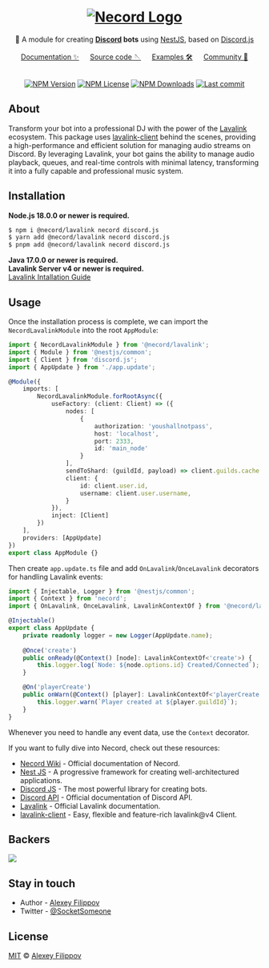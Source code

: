 <div align="center">
   <h1>
       <a href="#"><img src="https://necord.org/img/logo.png" alt ="Necord Logo"></a>
   </h1>
   🤖 A module for creating <b><a href="https://discord.com/">Discord</a> bots</b> using <a href="https://nestjs.com">NestJS</a>, based on <a href="https://discord.js.org/">Discord.js</a>
   <br/><br/>
   <a href="https://necord.org">Documentation ✨</a> &emsp; <a href="https://github.com/necordjs/necord">Source code 🪡</a> &emsp; <a href="https://github.com/necordjs/samples">Examples 🛠️</a> &emsp; <a href="https://discord.gg/mcBYvMTnwP">Community 💬</a>
</div>


<br/>

<p align="center">
    <a href='https://img.shields.io/npm/v/necord'><img src="https://img.shields.io/npm/v/necord" alt="NPM Version" /></a>
    <a href='https://img.shields.io/npm/l/necord'><img src="https://img.shields.io/npm/l/necord" alt="NPM License" /></a>
    <a href='https://img.shields.io/npm/dm/necord'><img src="https://img.shields.io/npm/dm/necord" alt="NPM Downloads" /></a>
    <a href='https://img.shields.io/github/last-commit/necordjs/necord'><img src="https://img.shields.io/github/last-commit/SocketSomeone/necord" alt="Last commit" /></a>
</p>


## About

Transform your bot into a professional DJ with the power of the [Lavalink](https://lavalink.dev/) ecosystem. This package uses [lavalink-client](https://github.com/Tomato6966/lavalink-client) behind the scenes, providing a high-performance and efficient solution for managing audio streams on Discord. By leveraging Lavalink, your bot gains the ability to manage audio playback, queues, and real-time controls with minimal latency, transforming it into a fully capable and professional music system.

## Installation

**Node.js 18.0.0 or newer is required.**

```bash
$ npm i @necord/lavalink necord discord.js
$ yarn add @necord/lavalink necord discord.js
$ pnpm add @necord/lavalink necord discord.js
```

**Java 17.0.0 or newer is required.** \
**Lavalink Server v4 or newer is required.** \
[Lavalink Intallation Guide](https://lavalink.dev/configuration/)

## Usage

Once the installation process is complete, we can import the `NecordLavalinkModule` into the root `AppModule`:

```typescript
import { NecordLavalinkModule } from '@necord/lavalink';
import { Module } from '@nestjs/common';
import { Client } from 'discord.js';
import { AppUpdate } from './app.update';

@Module({
    imports: [
        NecordLavalinkModule.forRootAsync({
            useFactory: (client: Client) => ({
                nodes: [
                    {
                        authorization: 'youshallnotpass',
                        host: 'localhost',
                        port: 2333,
                        id: 'main_node'
                    }
                ],
                sendToShard: (guildId, payload) => client.guilds.cache.get(guildId)?.shard?.send(payload),
                client: {
                    id: client.user.id,
                    username: client.user.username,
                }
            }),
            inject: [Client]
        })
    ],
    providers: [AppUpdate]
})
export class AppModule {}
```

Then create `app.update.ts` file and add `OnLavalink`/`OnceLavalink` decorators for handling Lavalink events:

```typescript
import { Injectable, Logger } from '@nestjs/common';
import { Context } from 'necord';
import { OnLavalink, OnceLavalink, LavalinkContextOf } from '@necord/lavalink';

@Injectable()
export class AppUpdate {
    private readonly logger = new Logger(AppUpdate.name);
    
    @Once('create')
    public onReady(@Context() [node]: LavalinkContextOf<'create'>) {
        this.logger.log(`Node: ${node.options.id} Created/Connected`);
    }

    @On('playerCreate')
    public onWarn(@Context() [player]: LavalinkContextOf<'playerCreate'>) {
        this.logger.warn(`Player created at ${player.guildId}`);
    }
}
```

Whenever you need to handle any event data, use the `Context` decorator.

If you want to fully dive into Necord, check out these resources:

* [Necord Wiki](https://necord.org) - Official documentation of Necord.
* [Nest JS](https://docs.nestjs.com) - A progressive framework for creating well-architectured applications.
* [Discord JS](https://discord.js.org) - The most powerful library for creating bots.
* [Discord API](https://discord.com/developers/docs) - Official documentation of Discord API.
* [Lavalink](https://lavalink.dev/) - Official Lavalink documentation.
* [lavalink-client](https://github.com/Tomato6966/lavalink-client) - Easy, flexible and feature-rich lavalink@v4 Client.

## Backers

<a href="https://opencollective.com/necord" target="_blank"><img src="https://opencollective.com/necord/backers.svg?width=1000"></a>

## Stay in touch

* Author - [Alexey Filippov](https://t.me/socketsomeone)
* Twitter - [@SocketSomeone](https://twitter.com/SocketSomeone)

## License

[MIT](https://github.com/necordjs/necord/blob/master/LICENSE) © [Alexey Filippov](https://github.com/SocketSomeone)
